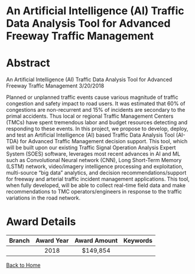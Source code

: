 
An Artificial Intelligence (AI) Traffic Data Analysis Tool for Advanced Freeway Traffic Management
==================================================================================================

# Abstract


An Artificial Intelligence (AI) Traffic Data Analysis Tool for Advanced Freeway Traffic Management   3/20/2018

Planned or unplanned traffic events cause various magnitude of traffic congestion and safety impact to road users.  It was estimated that 60% of congestions are non-recurrent and 15% of incidents are secondary to the primal accidents.  Thus local or regional Traffic Management Centers (TMCs) have spent tremendous labor and budget resources detecting and responding to these events.  In this project, we propose to develop, deploy, and test an Artificial Intelligence (AI) based Traffic Data Analysis Tool (AI-TDA) for Advanced Traffic Management decision support.  This tool, which will be built upon our existing Traffic Signal Operation Analysis Expert System (SOES) software, leverages most recent advances in AI and ML such as Convolutional Neural network (CNN), Long Short-Term Memory (LSTM) network, video/imagery intelligence processing and exploitation, multi-source “big data” analytics, and decision recommendations/support for freeway and arterial traffic incident management applications.  This tool, when fully developed, will be able to collect real-time field data and make recommendations to TMC operators/engineers in response to the traffic variations in the road network.  

# Award Details

|Branch|Award Year|Award Amount|Keywords|
| :---: | :---: | :---: | :---: |
||2018|$149,854||
  
  


[Back to Home](https://github.com/chrischow/dod_sbir_awards#390)